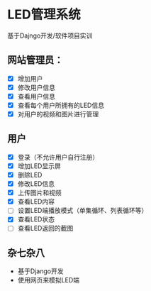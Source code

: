 # LED管理系统
基于Dajngo开发/软件项目实训

## 网站管理员：
- [x] 增加用户
- [x] 修改用户信息
- [x] 查看用户信息
- [x] 查看每个用户所拥有的LED信息
- [x] 对用户的视频和图片进行管理

## 用户
- [x] 登录（不允许用户自行注册）
- [x] 增加LED显示屏
- [x] 删除LED 
- [x] 修改LED信息
- [x] 上传图片和视频
- [x] 查看LED内容
- [ ] 设置LED端播放模式（单集循环、列表循环等）
- [x] 查看LED状态
- [ ] 查看LED返回的截图

## 杂七杂八
- 基于Django开发
- 使用网页来模拟LED端
